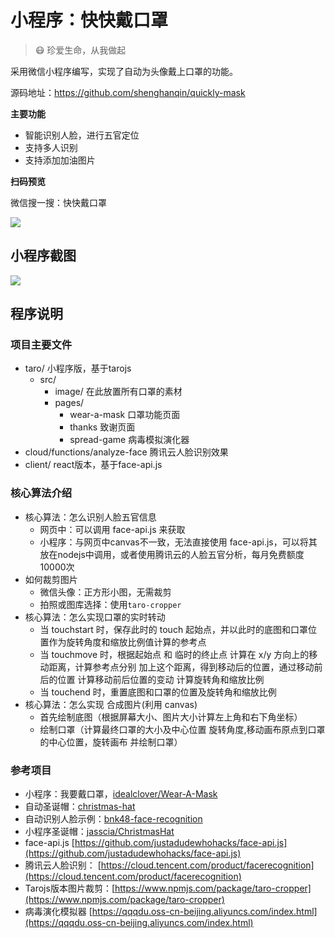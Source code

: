 # 小程序：快快戴口罩

> 😷 珍爱生命，从我做起

采用微信小程序编写，实现了自动为头像戴上口罩的功能。

源码地址：https://github.com/shenghanqin/quickly-mask

**主要功能**

* 智能识别人脸，进行五官定位
* 支持多人识别
* 支持添加加油图片


**扫码预览**

微信搜一搜：快快戴口罩

![](https://n1image.hjfile.cn/res7/2020/02/02/e40fff62cb635dd9be797226f7c266ed.png)

## 小程序截图
![](https://uploader.shimo.im/f/iCCrtwBFo6EK5uEs.JPG!thumbnail)

## 程序说明
### 项目主要文件
* taro/ 小程序版，基于tarojs
  * src/
    * image/ 在此放置所有口罩的素材
    * pages/
      * wear-a-mask 口罩功能页面
      * thanks 致谢页面
      * spread-game 病毒模拟演化器
* cloud/functions/analyze-face 腾讯云人脸识别效果
* client/ react版本，基于face-api.js


### 核心算法介绍
* 核心算法：怎么识别人脸五官信息
  * 网页中：可以调用 face-api.js 来获取
  * 小程序：与网页中canvas不一致，无法直接使用 face-api.js，可以将其放在nodejs中调用，或者使用腾讯云的人脸五官分析，每月免费额度10000次
* 如何裁剪图片
  * 微信头像：正方形小图，无需裁剪
  * 拍照或图库选择：使用`taro-cropper`
* 核心算法：怎么实现口罩的实时转动
  * 当 touchstart 时，保存此时的 touch 起始点，并以此时的底图和口罩位置作为旋转角度和缩放比例值计算的参考点
  * 当 touchmove 时，根据起始点 和 临时的终止点 计算在 x/y 方向上的移动距离，计算参考点分别 加上这个距离，得到移动后的位置，通过移动前后的位置 计算移动前后位置的变动 计算旋转角和缩放比例
  * 当 touchend 时，重置底图和口罩的位置及旋转角和缩放比例
* 核心算法：怎么实现 合成图片(利用 canvas)
  * 首先绘制底图（根据屏幕大小、图片大小计算左上角和右下角坐标）
  * 绘制口罩（计算最终口罩的大小及中心位置 旋转角度,移动画布原点到口罩的中心位置，旋转画布 并绘制口罩）


### 参考项目
* 小程序：我要戴口罩，[idealclover/Wear-A-Mask](https://github.com/idealclover/Wear-A-Mask)
* 自动圣诞帽：[christmas-hat](https://github.com/hk029/christmas-hat)
* 自动识别人脸示例：[bnk48-face-recognition](http://supachaic.github.io/bnk48-face-recognition)
* 小程序圣诞帽：[jasscia/ChristmasHat](https://github.com/jasscia/ChristmasHat)
* face-api.js [https://github.com/justadudewhohacks/face-api.js](https://github.com/justadudewhohacks/face-api.js)
* 腾讯云人脸识别： [https://cloud.tencent.com/product/facerecognition](https://cloud.tencent.com/product/facerecognition)
* Tarojs版本图片裁剪：[https://www.npmjs.com/package/taro-cropper](https://www.npmjs.com/package/taro-cropper)
* 病毒演化模拟器 [https://qqqdu.oss-cn-beijing.aliyuncs.com/index.html](https://qqqdu.oss-cn-beijing.aliyuncs.com/index.html)
